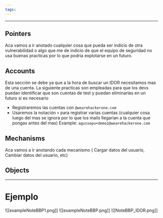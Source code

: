 ```yaml
---
tags:
---
```

---
## Pointers 
Aca vamos a ir anotado cualquier cosa que pueda ser indicio de otra vulnerabilidad o algo que me de indicio de que el equipo de seguridad no usa buenas practicas por lo que podria explotarse en un futuro.

## Accounts
Esta sección se debe ya que a la hora de buscar un IDOR necesitamos mas de una cuenta. La siguiente practicas son empleadas para que los devs puedan identificar que son cuentas de test y puedan eliminarlas en un futuro si es necesario 
- Registraremos las cuentas con `@wearehackerone.com`
- Usaremos la notación `+` para registrar varias cuentas (cualquier cosa luego del mas se ignora por lo que los mails llegarian a la cuenta que pongas antes del mas)
Example: `agussepu+demo1@wearehackerone.com` 

## Mechanisms
Aca vamos a ir anotando cada mecanismo  ( Cargar datos del usuario, Cambiar datos del usuario, etc)

## Objects


----
# Ejemplo
![[exampleNoteBBP1.png]]
![[exampleNoteBBP.png]]
![[NoteBBP_IDOR.png]]